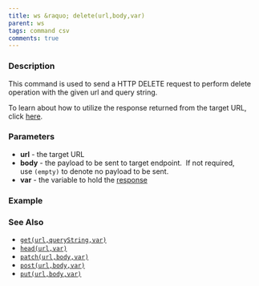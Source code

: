 ```yaml
---
title: ws &raquo; delete(url,body,var)
parent: ws
tags: command csv
comments: true
---
```



### Description
This command is used to send a HTTP DELETE request to perform delete operation with the given url and query string.

To learn about how to utilize the response returned from the target URL, click [here](index.html#http-response).


### Parameters
- **url** \- the target URL
- **body** \- the payload to be sent to target endpoint.  If not required, use `(empty)` to denote no payload to 
  be sent.
- **var** \- the variable to hold the [response](index.html#http-response)


### Example


### See Also
- [`get(url,queryString,var)`](get(url,queryString,var))
- [`head(url,var)`](head(url,var))
- [`patch(url,body,var)`](patch(url,body,var))
- [`post(url,body,var)`](post(url,body,var))
- [`put(url,body,var)`](put(url,body,var))
